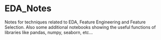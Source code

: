 # EDA_Notes
Notes for techniques related to EDA, Feature Engineering and Feature Selection. Also some additional notebooks showing the useful functions of libraries like pandas, numpy, seaborn, etc...
